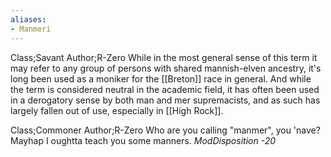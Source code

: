 ```yaml
---
aliases:
- Manmeri
---
```

Class;Savant Author;R-Zero
While in the most general sense of this term it may refer to any group of persons with shared mannish-elven ancestry, it's long been used as a moniker for the [[Breton]] race in general. And while the term is considered neutral in the academic field, it has often been used in a derogatory sense by both man and mer supremacists, and as such has largely fallen out of use, especially in [[High Rock]].

Class;Commoner Author;R-Zero
Who are you calling "manmer", you 'nave? Mayhap I oughtta teach you some manners.
*ModDisposition -20*



